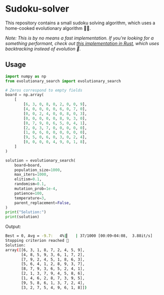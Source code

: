 # Sudoku-solver
This repository contains a small sudoku solving algorithm, which uses a home-cooked evolutionary algorithm 👨‍🍳.

_Note: This is by no means a fast implementation. If you're looking for a something performant, check out [this implementation in Rust](https://github.com/LukasHedegaard/sudoku-solver-rust), which uses backtracking instead of evolution 🚀._

## Usage
```python
import numpy as np
from evolutionary_search import evolutionary_search

# Zeros correspond to empty fields
board = np.array(
    [
        [6, 3, 0, 8, 0, 2, 0, 0, 9],
        [4, 0, 0, 0, 0, 6, 0, 7, 0],
        [0, 0, 2, 4, 0, 0, 8, 0, 3],
        [0, 0, 0, 0, 0, 8, 9, 3, 0],
        [0, 7, 9, 0, 6, 5, 0, 4, 1],
        [2, 0, 3, 7, 0, 0, 0, 0, 0],
        [1, 0, 6, 0, 0, 0, 0, 0, 0],
        [9, 5, 0, 6, 0, 3, 0, 2, 4],
        [0, 0, 0, 0, 4, 9, 0, 1, 8],
    ]
)

solution = evolutionary_search(
    board=board,
    population_size=1000,
    max_iters=1000,
    elitism=0.1,
    randomism=0.1,
    mutation_prob=1e-4,
    patience=100,
    temperature=3,
    parent_replacement=False,
)
print("Solution:")
print(solution)
```
Output:
```bash
Best = 0, Avg = -9.7:   4%|▎   | 37/1000 [00:09<04:08,  3.88it/s]   
Stopping criterion reached 💪
Solution:
array([[6, 3, 1, 8, 7, 2, 4, 5, 9],
       [4, 8, 5, 9, 3, 6, 1, 7, 2],
       [7, 9, 2, 4, 5, 1, 8, 6, 3],
       [5, 6, 4, 1, 2, 8, 9, 3, 7],
       [8, 7, 9, 3, 6, 5, 2, 4, 1],
       [2, 1, 3, 7, 9, 4, 5, 8, 6],
       [1, 4, 6, 2, 8, 7, 3, 9, 5],
       [9, 5, 8, 6, 1, 3, 7, 2, 4],
       [3, 2, 7, 5, 4, 9, 6, 1, 8]])
```
